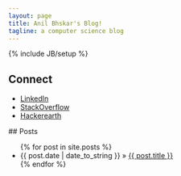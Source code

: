 ```yaml
---
layout: page
title: Anil Bhskar's Blog!
tagline: a computer science blog
---
```

{% include JB/setup %}

## Connect
<ul>
	<li><a href="https://www.linkedin.com/in/anil-bhaskar-08944a59/">LinkedIn</a></li>
	<li><a href="http://stackoverflow.com/users/1327585/anil-bhaskar">StackOverflow</a></li>
	<li><a href="https://www.hackerearth.com/@anilbhaskar.cse">Hackerearth</a></li>
</ul>   
## Posts


<ul class="posts">
  {% for post in site.posts %}
    <li><span>{{ post.date | date_to_string }}</span> &raquo; <a href="{{ BASE_PATH }}{{ post.url }}">{{ post.title }}</a></li>
  {% endfor %}
</ul>



